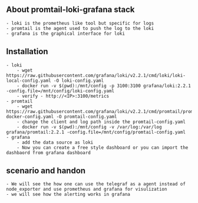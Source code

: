 ## About promtail-loki-grafana stack
    - loki is the prometheus like tool but specific for logs
    - promtail is the agent used to push the log to the loki
    - grafana is the graphical interface for loki

## Installation
    - loki
        - wget https://raw.githubusercontent.com/grafana/loki/v2.2.1/cmd/loki/loki-local-config.yaml -O loki-config.yaml
        - docker run -v $(pwd):/mnt/config -p 3100:3100 grafana/loki:2.2.1 -config.file=/mnt/config/loki-config.yaml
        - verify - http://<IP>:3100/metrics
    - promtail
        - wget https://raw.githubusercontent.com/grafana/loki/v2.2.1/cmd/promtail/promtail-docker-config.yaml -O promtail-config.yaml
        - change the client and log path inside the promtail-config.yaml
        - docker run -v $(pwd):/mnt/config -v /var/log:/var/log grafana/promtail:2.2.1 -config.file=/mnt/config/promtail-config.yaml
    - grafana
        - add the data source as loki
        - Now you can create a free style dashboard or you can import the dashbaord from grafana dashboard

## scenario and handon
    - We will see the how one can use the telegraf as a agent instead of node_exporter and use prometheus and grafana for visulization
    - we will see how the alerting works in grafana

    
    
    